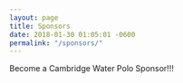 ```yaml
---
layout: page
title: Sponsors
date: 2018-01-30 01:05:01 -0600
permalink: "/sponsors/"
---
```


Become a Cambridge Water Polo Sponsor!!!